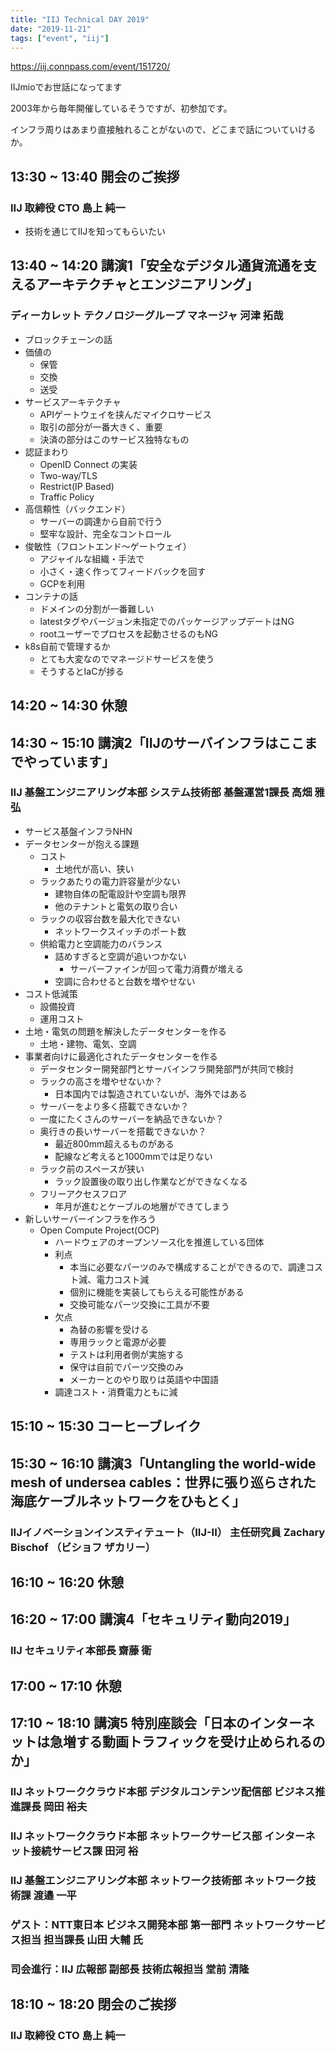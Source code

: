 ```yaml
---
title: "IIJ Technical DAY 2019"
date: "2019-11-21"
tags: ["event", "iij"]
---
```


https://iij.connpass.com/event/151720/

IIJmioでお世話になってます

2003年から毎年開催しているそうですが、初参加です。

インフラ周りはあまり直接触れることがないので、どこまで話についていけるか。

## 13:30 ~ 13:40	開会のご挨拶
### IIJ 取締役 CTO 島上 純一
* 技術を通じてIIJを知ってもらいたい

## 13:40 ~ 14:20	講演1「安全なデジタル通貨流通を支えるアーキテクチャとエンジニアリング」
### ディーカレット テクノロジーグループ マネージャ 河津 拓哉
* ブロックチェーンの話
* 価値の
  - 保管
  - 交換
  - 送受
* サービスアーキテクチャ
  - APIゲートウェイを挟んだマイクロサービス
  - 取引の部分が一番大きく、重要
  - 決済の部分はこのサービス独特なもの
* 認証まわり
  - OpenID Connect の実装
  - Two-way/TLS
  - Restrict(IP Based)
  - Traffic Policy
* 高信頼性（バックエンド）
  - サーバーの調達から自前で行う
  - 堅牢な設計、完全なコントロール
* 俊敏性（フロントエンド〜ゲートウェイ）
  - アジャイルな組織・手法で
  - 小さく・速く作ってフィードバックを回す
  - GCPを利用
* コンテナの話
  - ドメインの分割が一番難しい
  - latestタグやバージョン未指定でのパッケージアップデートはNG
  - rootユーザーでプロセスを起動させるのもNG
* k8s自前で管理するか
  - とても大変なのでマネージドサービスを使う
  - そうするとIaCが捗る

## 14:20 ~ 14:30	休憩


## 14:30 ~ 15:10	講演2「IIJのサーバインフラはここまでやっています」
### IIJ 基盤エンジニアリング本部 システム技術部 基盤運営1課長 高畑 雅弘
* サービス基盤インフラNHN
* データセンターが抱える課題
  - コスト
    - 土地代が高い、狭い
  - ラックあたりの電力許容量が少ない
    - 建物自体の配電設計や空調も限界
    - 他のテナントと電気の取り合い
  - ラックの収容台数を最大化できない
    - ネットワークスイッチのポート数
  - 供給電力と空調能力のバランス
    - 詰めすぎると空調が追いつかない
      - サーバーファインが回って電力消費が増える
    - 空調に合わせると台数を増やせない
* コスト低減策
  - 設備投資
  - 運用コスト
* 土地・電気の問題を解決したデータセンターを作る
  - 土地・建物、電気、空調
* 事業者向けに最適化されたデータセンターを作る
  - データセンター開発部門とサーバインフラ開発部門が共同で検討
  - ラックの高さを増やせないか？
    - 日本国内では製造されていないが、海外ではある
  - サーバーをより多く搭載できないか？
  - 一度にたくさんのサーバーを納品できないか？
  - 奥行きの長いサーバーを搭載できないか？
    - 最近800mm超えるものがある
    - 配線など考えると1000mmでは足りない
  - ラック前のスペースが狭い
    - ラック設置後の取り出し作業などができなくなる
  - フリーアクセスフロア
    - 年月が進むとケーブルの地層ができてしまう
* 新しいサーバーインフラを作ろう
  - Open Compute Project(OCP)
    - ハードウェアのオープンソース化を推進している団体
    - 利点
      - 本当に必要なパーツのみで構成することができるので、調達コスト減、電力コスト減
      - 個別に機能を実装してもらえる可能性がある
      - 交換可能なパーツ交換に工具が不要
    - 欠点
      - 為替の影響を受ける
      - 専用ラックと電源が必要
      - テストは利用者側が実施する
      - 保守は自前でパーツ交換のみ
      - メーカーとのやり取りは英語や中国語
    - 調達コスト・消費電力ともに減

## 15:10 ~ 15:30	コーヒーブレイク


## 15:30 ~ 16:10	講演3「Untangling the world-wide mesh of undersea cables：世界に張り巡らされた海底ケーブルネットワークをひもとく」
### IIJイノベーションインスティテュート（IIJ-II） 主任研究員 Zachary Bischof （ビショフ ザカリー）


## 16:10 ~ 16:20	休憩


## 16:20 ~ 17:00	講演4「セキュリティ動向2019」
### IIJ セキュリティ本部長 齋藤 衛


## 17:00 ~ 17:10	休憩


## 17:10 ~ 18:10	講演5 特別座談会「日本のインターネットは急増する動画トラフィックを受け止められるのか」
### IIJ ネットワーククラウド本部 デジタルコンテンツ配信部 ビジネス推進課長 岡田 裕夫
### IIJ ネットワーククラウド本部 ネットワークサービス部 インターネット接続サービス課 田河 裕
### IIJ 基盤エンジニアリング本部 ネットワーク技術部 ネットワーク技術課 渡邉 一平
### ゲスト：NTT東日本 ビジネス開発本部 第一部門 ネットワークサービス担当 担当課長 山田 大輔 氏
### 司会進行：IIJ 広報部 副部長 技術広報担当 堂前 清隆


## 18:10 ~ 18:20	閉会のご挨拶
### IIJ 取締役 CTO 島上 純一

